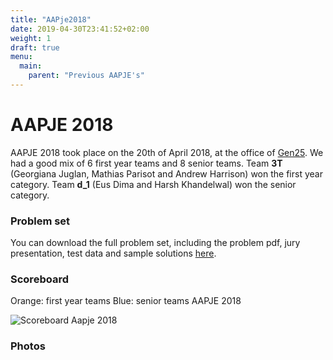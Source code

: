 ```yaml
---
title: "AAPje2018"
date: 2019-04-30T23:41:52+02:00
weight: 1
draft: true
menu:
  main:
    parent: "Previous AAPJE's"
---
```

# AAPJE 2018
AAPJE 2018 took place on the 20th of April 2018, at the office of [Gen25](https://www.gen25.com/). We had a good mix of 6 first year teams and 8 senior teams.
Team **3T** (Georgiana Juglan, Mathias Parisot and Andrew Harrison) won the first year category.
Team **d_1** (Eus Dima and Harsh Khandelwal) won the senior category.

### Problem set
You can download the full problem set, including the problem pdf, jury presentation, test data and sample solutions [here](https://drive.google.com/open?id=1tZHJLxGWgkkQeE6T1fvRoxVGfixy0Tpq).

### Scoreboard
Orange: first year teams
Blue: senior teams
AAPJE 2018

![Scoreboard Aapje 2018](../aapje18_sc.png)

### Photos
